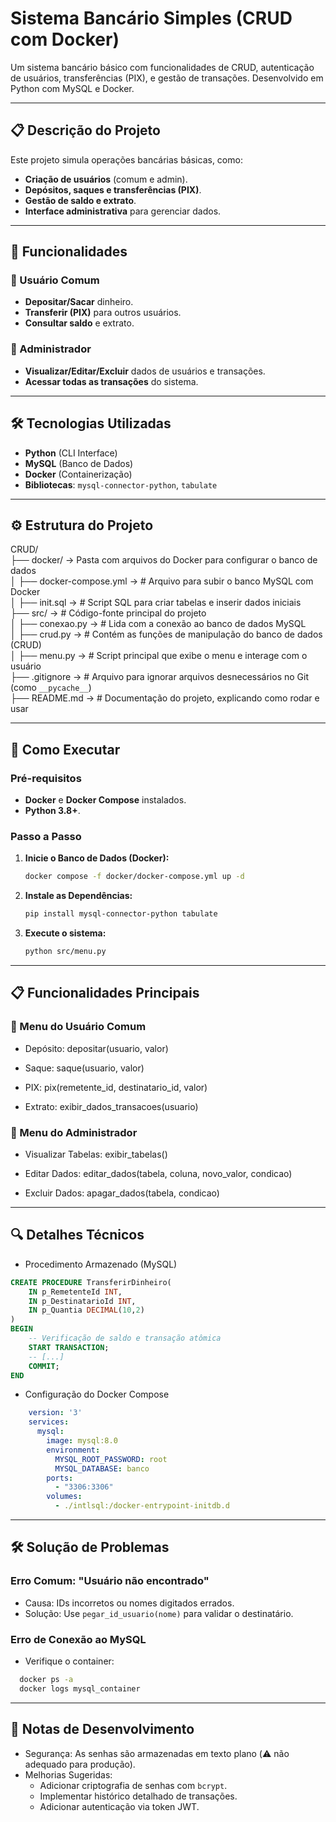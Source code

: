 # Sistema Bancário Simples (CRUD com Docker)

Um sistema bancário básico com funcionalidades de CRUD, autenticação de usuários, transferências (PIX), e gestão de transações. Desenvolvido em Python com MySQL e Docker.

---

## 📋 Descrição do Projeto

Este projeto simula operações bancárias básicas, como:
- **Criação de usuários** (comum e admin).
- **Depósitos, saques e transferências (PIX)**.
- **Gestão de saldo e extrato**.
- **Interface administrativa** para gerenciar dados.

---

## 🚀 Funcionalidades

### 👤 Usuário Comum
- **Depositar/Sacar** dinheiro.
- **Transferir (PIX)** para outros usuários.
- **Consultar saldo** e extrato.

### 👑 Administrador
- **Visualizar/Editar/Excluir** dados de usuários e transações.
- **Acessar todas as transações** do sistema.

---

## 🛠️ Tecnologias Utilizadas
- **Python** (CLI Interface)
- **MySQL** (Banco de Dados)
- **Docker** (Containerização)
- **Bibliotecas**: `mysql-connector-python`, `tabulate`

---

## ⚙️ Estrutura do Projeto
CRUD/  
├── docker/ -> Pasta com arquivos do Docker para configurar o banco de dados  
│   ├── docker-compose.yml -> # Arquivo para subir o banco MySQL com Docker  
│   ├── init.sql -> # Script SQL para criar tabelas e inserir dados iniciais  
├── src/ -> # Código-fonte principal do projeto  
│   ├── conexao.py -> # Lida com a conexão ao banco de dados MySQL  
│   ├── crud.py -> # Contém as funções de manipulação do banco de dados (CRUD)  
│   ├── menu.py -> # Script principal que exibe o menu e interage com o usuário  
├── .gitignore -> # Arquivo para ignorar arquivos desnecessários no Git (como `__pycache__`)  
├── README.md ->  # Documentação do projeto, explicando como rodar e usar  

---
## 🚀 Como Executar

### Pré-requisitos
- **Docker** e **Docker Compose** instalados.
- **Python 3.8+**.

### Passo a Passo

1. **Inicie o Banco de Dados (Docker):**
   ```bash
   docker compose -f docker/docker-compose.yml up -d
   ```
2. **Instale as Dependências:**
    ```bash
    pip install mysql-connector-python tabulate
    ```
3. **Execute o sistema:**
    ```bash
    python src/menu.py
    ```
---
## 📋 Funcionalidades Principais
### 👤 Menu do Usuário Comum
- Depósito: depositar(usuario, valor)

- Saque: saque(usuario, valor)

- PIX: pix(remetente_id, destinatario_id, valor)

- Extrato: exibir_dados_transacoes(usuario)

### 👑 Menu do Administrador
- Visualizar Tabelas: exibir_tabelas()

- Editar Dados: editar_dados(tabela, coluna, novo_valor, condicao)

- Excluir Dados: apagar_dados(tabela, condicao)

---
## 🔍 Detalhes Técnicos
- Procedimento Armazenado (MySQL)
```sql
CREATE PROCEDURE TransferirDinheiro(
    IN p_RemetenteId INT,
    IN p_DestinatarioId INT,
    IN p_Quantia DECIMAL(10,2)
)
BEGIN
    -- Verificação de saldo e transação atômica
    START TRANSACTION;
    -- [...]
    COMMIT;
END
```

- Configuração do Docker Compose
```yml
    version: '3'
    services:
      mysql:
        image: mysql:8.0
        environment:
          MYSQL_ROOT_PASSWORD: root
          MYSQL_DATABASE: banco
        ports:
          - "3306:3306"
        volumes:
          - ./intlsql:/docker-entrypoint-initdb.d
```

---

## 🛠️ Solução de Problemas

### Erro Comum: "Usuário não encontrado"
- Causa: IDs incorretos ou nomes digitados errados.
- Solução: Use ```pegar_id_usuario(nome)``` para validar o destinatário.

### Erro de Conexão ao MySQL
- Verifique o container:
```bash
  docker ps -a
  docker logs mysql_container
```
---
## 📝 Notas de Desenvolvimento

- Segurança: As senhas são armazenadas em texto plano (⚠️ não adequado para produção).
- Melhorias Sugeridas:
  - Adicionar criptografia de senhas com ```bcrypt```.
  - Implementar histórico detalhado de transações.
  - Adicionar autenticação via token JWT.